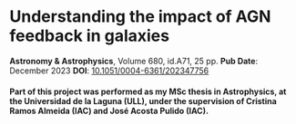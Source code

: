 # Understanding the impact of AGN feedback in galaxies
**Astronomy & Astrophysics**, Volume 680, id.A71, 25 pp.
**Pub Date**: December 2023 
**DOI**: [10.1051/0004-6361/202347756](https://www.aanda.org/articles/aa/full_html/2023/12/aa47756-23/aa47756-23.html) 

#### Part of this project was performed as my MSc thesis in Astrophysics, at the Universidad de la Laguna (ULL), under the supervision of Cristina Ramos Almeida (IAC) and José Acosta Pulido (IAC).
